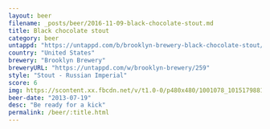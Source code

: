 ```yaml
---
layout: beer
filename: _posts/beer/2016-11-09-black-chocolate-stout.md
title: Black chocolate stout
category: beer
untappd: "https://untappd.com/b/brooklyn-brewery-black-chocolate-stout/37235"
country: "United States"
brewery: "Brooklyn Brewery"
breweryURL: "https://untappd.com/w/brooklyn-brewery/259"
style: "Stout - Russian Imperial"
score: 6
img: https://scontent.xx.fbcdn.net/v/t1.0-0/p480x480/1001078_10151798818383745_544568245_n.jpg?oh=9d810a6ef8f7e65a826303a6f3bcdcf4&oe=5910218F
beer-date: "2013-07-19"
desc: "Be ready for a kick"
permalink: /beer/:title.html
---
```

